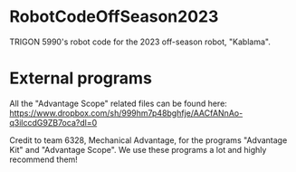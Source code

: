 # RobotCodeOffSeason2023
TRIGON 5990's robot code for the 2023 off-season robot, "Kablama". 
# External programs
All the "Advantage Scope" related files can be found here: https://www.dropbox.com/sh/999hm7p48bghfje/AACfANnAo-q3ilccdG9ZB7oca?dl=0

Credit to team 6328, Mechanical Advantage, for the programs "Advantage Kit" and "Advantage Scope". We use these programs a lot and highly recommend them!
